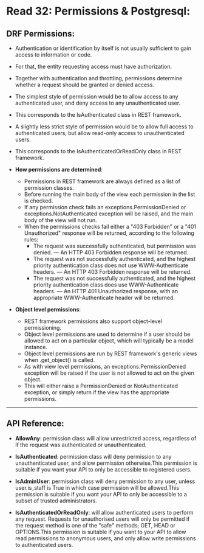# Read 32: Permissions & Postgresql:

## DRF Permissions:

* Authentication or identification by itself is not usually sufficient to gain access to information or code.

* For that, the entity requesting access must have authorization.

* Together with authentication and throttling, permissions determine whether a request should be granted or denied access.

* The simplest style of permission would be to allow access to any authenticated user, and deny access to any unauthenticated user.

* This corresponds to the IsAuthenticated class in REST framework.

* A slightly less strict style of permission would be to allow full access to authenticated users, but allow read-only access to unauthenticated users.

* This corresponds to the IsAuthenticatedOrReadOnly class in REST framework.

* **How permissions are determined**: 
  
  * Permissions in REST framework are always defined as a list of permission classes.
  * Before running the main body of the view each permission in the list is checked.
  * If any permission check fails an exceptions.PermissionDenied or exceptions.NotAuthenticated exception will be raised, and the main body of the view will not run.
  * When the permissions checks fail either a "403 Forbidden" or a "401 Unauthorized" response will be returned, according to the following rules:
    * The request was successfully authenticated, but permission was denied. — An HTTP 403 Forbidden response will be returned.
    * The request was not successfully authenticated, and the highest priority authentication class does not use WWW-Authenticate headers. — An HTTP 403 Forbidden response will be returned.
    * The request was not successfully authenticated, and the highest priority authentication class does use WWW-Authenticate headers. — An HTTP 401 Unauthorized response, with an appropriate WWW-Authenticate header will be returned.

* **Object level permissions**:

  * REST framework permissions also support object-level permissioning.
  * Object level permissions are used to determine if a user should be allowed to act on a particular object, which will typically be a model instance.
  * Object level permissions are run by REST framework's generic views when .get_object() is called.
  * As with view level permissions, an exceptions.PermissionDenied exception will be raised if the user is not allowed to act on the given object.
  * This will either raise a PermissionDenied or NotAuthenticated exception, or simply return if the view has the appropriate permissions.

----

## API Reference:

* **AllowAny**: permission class will allow unrestricted access, regardless of if the request was authenticated or unauthenticated.

* **IsAuthenticated**: permission class will deny permission to any unauthenticated user, and allow permission otherwise.This permission is suitable if you want your API to only be accessible to registered users.

* **IsAdminUser**: permission class will deny permission to any user, unless user.is_staff is True in which case permission will be allowed.This permission is suitable if you want your API to only be accessible to a subset of trusted administrators.

* **IsAuthenticatedOrReadOnly**: will allow authenticated users to perform any request. Requests for unauthorised users will only be permitted if the request method is one of the "safe" methods; GET, HEAD or OPTIONS.This permission is suitable if you want to your API to allow read permissions to anonymous users, and only allow write permissions to authenticated users.  
